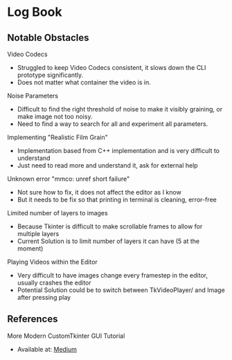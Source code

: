 # Log Book

## Notable Obstacles

Video Codecs
- Struggled to keep Video Codecs consistent, it slows down the CLI prototype significantly.
- Does not matter what container the video is in.

Noise Parameters
- Difficult to find the right threshold of noise to make it visibly graining, or make image not too noisy.
- Need to find a way to search for all and experiment all parameters.

Implementing "Realistic Film Grain"
- Implementation based from C++ implementation and is very difficult to understand
- Just need to read more and understand it, ask for external help

Unknown error "mmco: unref short failure"
- Not sure how to fix, it does not affect the editor as I know
- But it needs to be fix so that printing in terminal is cleaning, error-free

Limited number of layers to images
- Because Tkinter is difficult to make scrollable frames to allow for multiple layers
- Current Solution is to limit number of layers it can have (5 at the moment)

Playing Videos within the Editor
- Very difficult to have images change every framestep in the editor, usually crashes the editor
- Potential Solution could be to switch between TkVideoPlayer/ and Image after pressing play


## References

More Modern CustomTkinter GUI Tutorial
- Available at: [Medium](https://medium.com/@fareedkhandev/modern-gui-using-tkinter-12da0b983e22)
